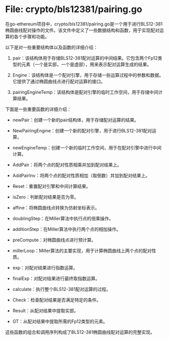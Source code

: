 # File: crypto/bls12381/pairing.go

在go-ethereum项目中，crypto/bls12381/pairing.go是一个用于进行BLS12-381椭圆曲线配对操作的文件。该文件中定义了一些数据结构和函数，用于实现配对运算的各个步骤和功能。

以下是对一些重要结构体以及函数的详细介绍：

1. pair：该结构体用于存储BLS12-381配对运算的中间结果。它包含两个Fp12类型的元素（一个是实部，一个是虚部），用来表示配对运算生成的结果。

2. Engine：该结构体是一个配对引擎，用于存储一些运算过程中的参数和数据。它提供了通过椭圆曲线点进行配对运算的接口。

3. pairingEngineTemp：该结构体是配对引擎的临时工作空间，用于存储中间计算结果。

下面是一些重要函数的详细介绍：

- newPair：创建一个新的pair结构体，用于存储配对运算的结果。

- NewPairingEngine：创建一个新的配对引擎，用于进行BLS12-381配对运算。

- newEngineTemp：创建一个新的临时工作空间，用于在配对引擎中进行中间计算。

- AddPair：将两个点的配对性质相乘并加到配对结果上。

- AddPairInv：将两个点的配对性质相加（取倒数）并加到配对结果上。

- Reset：重置配对引擎和中间计算结果。

- isZero：判断配对结果是否为零。

- affine：将椭圆曲线点转换为仿射坐标表示。

- doublingStep：在Miller算法中执行点的倍乘操作。

- additionStep：在Miller算法中执行两个点的相加操作。

- preCompute：对椭圆曲线点进行预计算。

- millerLoop：Miller算法的主要实现，用于计算椭圆曲线上两个点的配对性质。

- exp：对配对结果进行指数运算。

- finalExp：对配对结果进行最终取指数运算。

- calculate：执行整个BLS12-381配对运算的过程。

- Check：检查配对结果是否满足特定的条件。

- Result：从配对结果中提取实部。

- GT：从配对结果中提取所需的Fp12类型的元素。

这些函数的组合和调用序列构成了BLS12-381椭圆曲线配对运算的完整实现。

